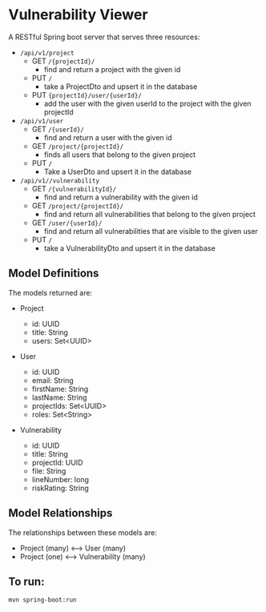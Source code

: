 # Vulnerability Viewer

A RESTful Spring boot server that serves three resources:

 - `/api/v1/project`
    - GET `/{projectId}/`
       - find and return a project with the given id
    - PUT `/`
       - take a ProjectDto and upsert it in the database
    - PUT `{projectId}/user/{userId}/`
       - add the user with the given userId to the project with the given projectId
 - `/api/v1/user`
    - GET `/{userId}/`
       - find and return a user with the given id
    - GET `/project/{projectId}/`
       - finds all users that belong to the given project
    - PUT `/`
       - Take a UserDto and upsert it in the database
 - `/api/v1//vulnerability`
    - GET `/{vulnerabilityId}/`
       - find and return a vulnerability with the given id
    - GET `/project/{projectId}/`
       - find and return all vulnerabilities that belong to the given project
    - GET `/user/{userId}/`
       - find and return all vulnerabilities that are visible to the given user
    - PUT `/`
       - take a VulnerabilityDto and upsert it in the database

## Model Definitions
 
The models returned are:

 - Project
    - id: UUID
    - title: String
    - users: Set\<UUID\>

 - User
    - id: UUID
    - email: String
    - firstName: String
    - lastName: String
    - projectIds: Set\<UUID\>
    - roles: Set\<String\>
    
 - Vulnerability
    - id: UUID
    - title: String
    - projectId: UUID
    - file: String
    - lineNumber: long
    - riskRating: String

## Model Relationships

The relationships between these models are:

 - Project (many) <--> User (many)
 - Project (one)  <--> Vulnerability (many)

## To run:

`mvn spring-boot:run`
